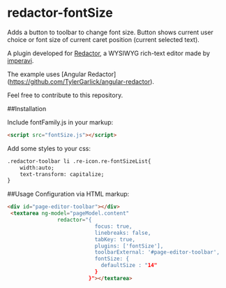 # redactor-fontSize
Adds a button to toolbar to change font size. Button shows current user choice or font size of current caret position (current selected text).

A plugin developed for [Redactor](http://imperavi.com/redactor/), a WYSIWYG rich-text editor made by [imperavi](http://imperavi.com/).

The example uses [Angular Redactor] (https://github.com/TylerGarlick/angular-redactor).

Feel free to contribute to this repository.

##Installation

Include fontFamily.js in your markup:

```html
<script src="fontSize.js"></script>
```

Add some styles to your css:
```html
.redactor-toolbar li .re-icon.re-fontSizeList{
    width:auto;
    text-transform: capitalize;
}
```

##Usage
Configuration via HTML markup:

```html
<div id="page-editor-toolbar"></div>
 <textarea ng-model="pageModel.content"
                redactor="{
                            focus: true,
                            linebreaks: false,
                            tabKey: true,
                            plugins: ['fontSize'],
                            toolbarExternal: '#page-editor-toolbar',
                            fontSize: {
							  defaultSize : "14"
						    }
						  }"></textarea>
 ````
 
